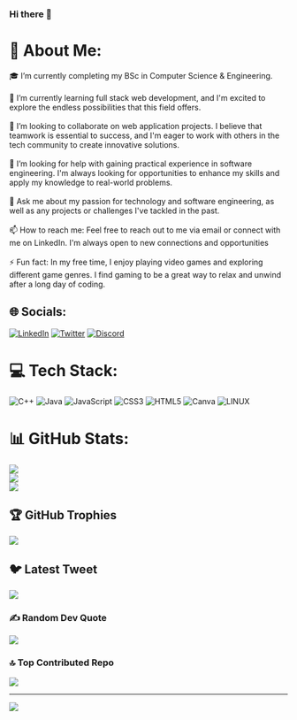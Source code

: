 ### Hi there 👋

# 💫 About Me:
🎓 I’m currently completing my BSc in Computer Science & Engineering.<br><br>🌱 I’m currently learning full stack web development, and I'm excited to explore the endless possibilities that this field offers.<br><br>🤝 I’m looking to collaborate on web application projects. I believe that teamwork is essential to success, and I'm eager to work with others in the tech community to create innovative solutions.<br><br>🤔 I’m looking for help with gaining practical experience in software engineering. I'm always looking for opportunities to enhance my skills and apply my knowledge to real-world problems.<br><br>💬 Ask me about my passion for technology and software engineering, as well as any projects or challenges I've tackled in the past.<br><br>📫 How to reach me: Feel free to reach out to me via email or connect with me on LinkedIn. I'm always open to new connections and opportunities<br><br>⚡ Fun fact: In my free time, I enjoy playing video games and exploring different game genres. I find gaming to be a great way to relax and unwind after a long day of coding.


## 🌐 Socials:
[![LinkedIn](https://img.shields.io/badge/LinkedIn-%230077B5.svg?logo=linkedin&logoColor=white)](https://linkedin.com/in/rezayerabbi) [![Twitter](https://img.shields.io/badge/Twitter-%231DA1F2.svg?logo=Twitter&logoColor=white)](https://twitter.com/rz_rabbi) [![Discord](https://img.shields.io/badge/Discord-%237289DA.svg?logo=discord&logoColor=white)](https://discordapp.com/users/726472666965606441)  

# 💻 Tech Stack:
![C++](https://img.shields.io/badge/c++-%2300599C.svg?style=for-the-badge&logo=c%2B%2B&logoColor=white) ![Java](https://img.shields.io/badge/java-%23ED8B00.svg?style=for-the-badge&logo=java&logoColor=white) ![JavaScript](https://img.shields.io/badge/javascript-%23323330.svg?style=for-the-badge&logo=javascript&logoColor=%23F7DF1E) ![CSS3](https://img.shields.io/badge/css3-%231572B6.svg?style=for-the-badge&logo=css3&logoColor=white) ![HTML5](https://img.shields.io/badge/html5-%23E34F26.svg?style=for-the-badge&logo=html5&logoColor=white) ![Canva](https://img.shields.io/badge/Canva-%2300C4CC.svg?style=for-the-badge&logo=Canva&logoColor=white) ![LINUX](https://img.shields.io/badge/Linux-FCC624?style=for-the-badge&logo=linux&logoColor=black)
# 📊 GitHub Stats:
![](https://github-readme-stats.vercel.app/api?username=rzrabbi&theme=nightowl&hide_border=false&include_all_commits=true&count_private=true)<br/>
![](https://github-readme-streak-stats.herokuapp.com/?user=rzrabbi&theme=nightowl&hide_border=false)<br/>
![](https://github-readme-stats.vercel.app/api/top-langs/?username=rzrabbi&theme=dark&hide_border=false&include_all_commits=true&count_private=true&layout=compact)

## 🏆 GitHub Trophies
![](https://github-profile-trophy.vercel.app/?username=rzrabbi&theme=juicyfresh&no-frame=false&no-bg=false&margin-w=4)

## 🐦 Latest Tweet
[![](https://gtce.itsvg.in/api?username=rz_rabbi)](https://github.com/VishwaGauravIn/github-twitter-card-embed)

### ✍️ Random Dev Quote
![](https://quotes-github-readme.vercel.app/api?type=horizontal&theme=tokyonight)

### 🔝 Top Contributed Repo
![](https://github-contributor-stats.vercel.app/api?username=rzrabbi&limit=5&theme=monokai&combine_all_yearly_contributions=true)

---
[![](https://visitcount.itsvg.in/api?id=rzrabbi&icon=5&color=8)](https://visitcount.itsvg.in)
